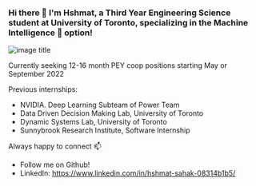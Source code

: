 ### Hi there 👋 I'm Hshmat, a Third Year Engineering Science student at University of Toronto, specializing in the Machine Intelligence :brain: option!

![image title](https://github.com/hshmatsahak/counter.svg)

Currently seeking 12-16 month PEY coop positions starting May or September 2022

Previous internships:
- NVIDIA. Deep Learning Subteam of Power Team
- Data Driven Decision Making Lab, University of Toronto
- Dynamic Systems Lab, University of Toronto
- Sunnybrook Research Institute, Software Internship

Always happy to connect 📫
- Follow me on Github!
- LinkedIn: https://www.linkedin.com/in/hshmat-sahak-08314b1b5/
